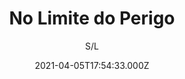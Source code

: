 ---
id: '02820ef6-fbcb-43de-8d8d-c0325af01878'
type: 'movie' # Filme, Série, Anime
title: "No Limite do Perigo"
synopsis: ["Quatro jovens de Moscou viajam para Altai para fazer rafting em um rio que corta a montanha. Isolados da civilização, frente a frente com a natureza, nossos heróis não são querem saber de relaxar, mas acabam forçados a lutar pela sobrevivência quando algo dá errado. Eles pedem a ajuda de um grupo que encontram no rio. O que eles não sabiam era que os colegas são criminosos e agora os jovens são reféns de criminosos.",
]
originalTitle: "Болевой порог"
date: '2021-04-05T17:54:33.000Z'
update: '2021-04-05T17:54:33.000Z'
releaseDate: '2019-10-10T03:00:00.000Z'
imdb:
  rating: '4.1' # 8.5
  id: '' # tt0470752
duration: '1h 21 Min'
trailer:
  urls: [
    '7VGS_v9nwAk',
  ]
tags: ['1080p']
genre: ['Ação', 'Suspense'] #
quality: 'WEB-DL' # BluRay, WEB-DL, HDTV, WEB-DL4K, WEB-DLe
format: 'Mkv' # MKV, MP4, TS
audio: 'Português, Russo' # Dublado, Legendado, Dual Audio, Dub & Leg
subtitle: 'S/L' # Português, inglês,
size: '3.10 GB' # 4.8 GB
audioQuality: 10
videoQuality: 10
directors: []
#  - name: 'Lana Wachowski'
#    image: ''
#  - name: 'Lilly Wachowski'
#    image: ''
cast: []
#  - name: 'Keanu Reeves'
#    image: ''
#    characterName: 'Neo'
writers: []
#  - name: ''
#    image: ''
maturityRating:
  age: '' # L , 10, 12, 14, 16, 18
  topics: [''] # Violence, Illegal drugs, Inappropriate Language, Legal Drugs, Sexual Content, Extreme Violence
###########################################
download:
  
  - url: 'magnet:?xt=urn:btih:608e0e3bb493f9b507085d0bc5dfbcf14d212be6&dn=No%20Limite%20do%20Perigo%202020%205.1%20(1080p)&tr=udp%3a%2f%2ftracker.opentrackr.org%3a1337%2fannounce&tr=udp%3a%2f%2ftracker.openbittorrent.com%3a80%2fannounce&tr=udp%3a%2f%2ftracker.trackerfix.com%3a80%2fannounce&tr=udp%3a%2f%2ftracker.coppersurfer.tk%3a6969%2fannounce&tr=udp%3a%2f%2ftracker.leechers-paradise.org%3a6969%2fannounce&tr=udp%3a%2f%2feddie4.nl%3a6969%2fannounce&tr=udp%3a%2f%2fp4p.arenabg.com%3a1337%2fannounce&tr=udp%3a%2f%2fexplodie.org%3a6969%2fannounce&tr=udp%3a%2f%2fzer0day.ch%3a1337%2fannounce'
    resolution: '1080p' # 720p, 1080p, 4K,
    audio: 'Dual Áudio' # Dublado, Legendado, Dual Audio
    size: '' # 4.8 GB
    quality: '' # BluRay, WEB-DL
    format: '' # MKV
images:
  cover: '/assets/movies/no-limite-do-perigo.jpg'
  background: '/assets/movies/'
---
